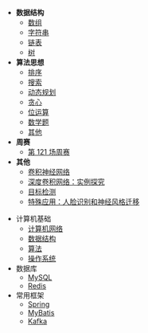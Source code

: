- **数据结构** 
  - [数组](data-structure/array/)
  - [字符串](data-structure/string/)
  - [链表](data-structure/linked_list/)
  - [树](data-structure/tree/)
- **算法思想**
  - [排序](algorithm/sort)
  - [搜索](/algorithm/research)
  - [动态规划](./docs/algorithm/dynamic.md)
  - [贪心](algorithm/greedy/)
  - [位运算](algorithm/bit/)
  - [数学题](algorithm/math)
  - [其他](algorithm/other)
- **周赛**
  - [第 121 场周赛](weekly/121/)
- **其他**
  - [卷积神经网络](Convolutional_Neural_Networks/卷积神经网络)
  - [深度卷积网络：实例探究](Convolutional_Neural_Networks/深度卷积网络：实例探究)
  - [目标检测](Convolutional_Neural_Networks/目标检测)
  - [特殊应用：人脸识别和神经风格迁移](Convolutional_Neural_Networks/特殊应用：人脸识别和神经风格迁移)
* 计算机基础
  * [计算机网络](./docs/c-1计算机网络.md)
  * [数据结构](./docs/c-2数据结构.md)
  * [算法](./docs/c-3算法.md)
  * [操作系统](./docs/c-4操作系统.md)
* 数据库
  * [MySQL](./docs/d-1-mysql.md)
  * [Redis](./docs/d-2-redis.md)
* 常用框架
  * [Spring](./docs/e-1spring.md)
  * [MyBatis](./docs/e-2mybatis.md)
  * [Kafka](./docs/e-3kafka.md)
